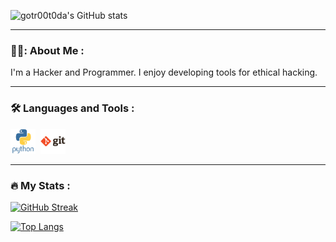 ![gotr00t0da's GitHub stats](https://github-readme-stats.vercel.app/api?username=gotr00t0day&show_icons=true&theme=radical)

---

### 👨‍💻: About Me :

I'm a Hacker and Programmer. I enjoy developing tools for ethical hacking.

---

### :hammer_and_wrench: Languages and Tools :

<div>
  <img src="https://github.com/devicons/devicon/blob/master/icons/python/python-original-wordmark.svg" title="Python" alt="Python" width="40" height="40"/>&nbsp;
  <img src="https://github.com/devicons/devicon/blob/master/icons/git/git-original-wordmark.svg" title="Git" **alt="Git" width="40" height="40"/>
</div>

---

### :fire: My Stats :

[![GitHub Streak](https://streak-stats.demolab.com/?user=gotr00t0day)](https://git.io/streak-stats)

[![Top Langs](https://github-readme-stats.vercel.app/api/top-langs/?username=gotr00t0day)](https://github.com/anuraghazra/github-readme-stats)
